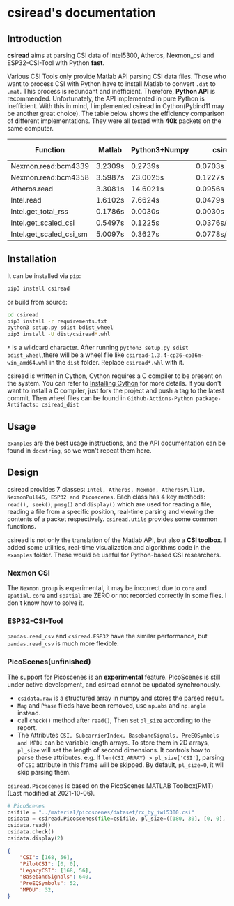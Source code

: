 # csiread's documentation

## Introduction

**csiread** aims at parsing CSI data of Intel5300, Atheros, Nexmon_csi and ESP32-CSI-Tool with Python **fast**. 

Various CSI Tools only provide Matlab API parsing CSI data files. Those who want to process CSI with Python have to install Matlab to convert `.dat` to `.mat`. This process is redundant and inefficient. Therefore, **Python API** is recommended. Unfortunately, the API implemented in pure Python is inefficient. With this in mind, I implemented csiread in Cython(Pybind11 may be another great choice). The table below shows the efficiency comparison of different implementations. They were all tested with **40k** packets on the same computer.

|        Function         | Matlab   | Python3+Numpy | csiread    | file size |
|-------------------------|----------|---------------|------------|-----------|
| Nexmon.read:bcm4339     | 3.2309s  | 0.2739s       | 0.0703s    | 44.0MB    |
| Nexmon.read:bcm4358     | 3.5987s  | 23.0025s      | 0.1227s    | 44.0MB    |
| Atheros.read            | 3.3081s  | 14.6021s      | 0.0956s    | 76.3MB    |
| Intel.read              | 1.6102s  | 7.6624s       | 0.0479s    | 21.0MB    |
| Intel.get_total_rss     | 0.1786s  | 0.0030s       | 0.0030s    |           |
| Intel.get_scaled_csi    | 0.5497s  | 0.1225s       | 0.0376s/0.0278s |      |
| Intel.get_scaled_csi_sm | 5.0097s  | 0.3627s       | 0.0778s/0.0465s |      |

## Installation

It can be installed via `pip`:

```bash
pip3 install csiread
```

or build from source:

```bash
cd csiread
pip3 install -r requirements.txt
python3 setup.py sdist bdist_wheel
pip3 install -U dist/csiread*.whl
```

`*` is a wildcard character. After running `python3 setup.py sdist bdist_wheel`,there will be a wheel file like `csiread-1.3.4-cp36-cp36m-win_amd64.whl` in the `dist` folder. Replace `csiread*.whl` with it.

csiread is written in Cython, Cython requires a C compiler to be present on the system. You can refer to [Installing Cython](https://cython.readthedocs.io/en/latest/src/quickstart/install.html) for more details. If you don't want to install a C compiler, just fork the project and push a tag to the latest commit. Then wheel files can be found in `Github-Actions-Python package-Artifacts: csiread_dist`

## Usage

`examples` are the best usage instructions, and the API documentation can be found in `docstring`, so we won't repeat them here.

## Design

csiread provides 7 classes: `Intel, Atheros, Nexmon, AtherosPull10, NexmonPull46, ESP32 and Picoscenes`. Each class has 4 key methods: `read(), seek()`, `pmsg()` and `display()` which are used for reading a file, reading a file from a specific position, real-time parsing and viewing the contents of a packet respectively. `csiread.utils` provides some common functions.

csiread is not only the translation of the Matlab API, but also a **CSI toolbox**. I added some utilities, real-time visualization and algorithms code in the `examples` folder. These would be useful for Python-based CSI researchers.

### Nexmon CSI

The `Nexmon.group` is experimental, it may be incorrect due to `core` and `spatial`. `core` and `spatial` are ZERO or not recorded correctly in some files. I don't know how to solve it.

### ESP32-CSI-Tool

`pandas.read_csv` and `csiread.ESP32` have the similar performance, but `pandas.read_csv` is much more flexible.

### PicoScenes(unfinished)

The support for Picoscenes is an **experimental** feature. PicoScenes is still under active development, and csiread cannot be updated synchronously.

- `csidata.raw` is a structured array in numpy and stores the parsed result.
- `Mag` and `Phase` fileds have been removed, use `np.abs` and `np.angle` instead.
- call `check()` method after `read()`, Then set `pl_size` according to the report.
- The Attributes `CSI, SubcarrierIndex, BasebandSignals, PreEQSymbols and MPDU` can be variable length arrays. To store them in 2D arrays, `pl_size` will set the length of second dimensions. It controls how to parse these attributes. e.g. If `len(CSI_ARRAY) > pl_size['CSI']`, parsing of `CSI` attribute in this frame will be skipped. By default, `pl_size=0`, it will skip parsing them.

`csiread.Picoscenes` is based on the PicoScenes MATLAB Toolbox(PMT)(Last modified at 2021-10-06).

```python
# PicoScenes
csifile = "../material/picoscenes/dataset/rx_by_iwl5300.csi"
csidata = csiread.Picoscenes(file=csifile, pl_size=([180, 30], [0, 0], 0, 0, 0)), if_report=True, bufsize=0)
csidata.read()
csidata.check()
csidata.display(2)
```

```json
{
	"CSI": [168, 56],
	"PilotCSI": [0, 0],
	"LegacyCSI": [168, 56],
	"BasebandSignals": 640,
	"PreEQSymbols": 52,
	"MPDU": 32,
}
```
